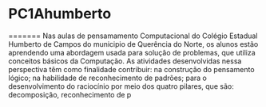 # PC1Ahumberto

=======
Nas aulas de pensamamento Computacional do Colégio Estadual Humberto de Campos do municipio de Querência do Norte, os alunos estão aprendendo uma abordagem usada para solução de problemas, que utiliza conceitos básicos da Computação. As atividades desenvolvidas nessa perspectiva têm como finalidade contribuir: na construção do pensamento lógico; na habilidade de reconhecimento de padrões; para o desenvolvimento do raciocínio por meio dos quatro pilares, que são: decomposição, reconhecimento de p